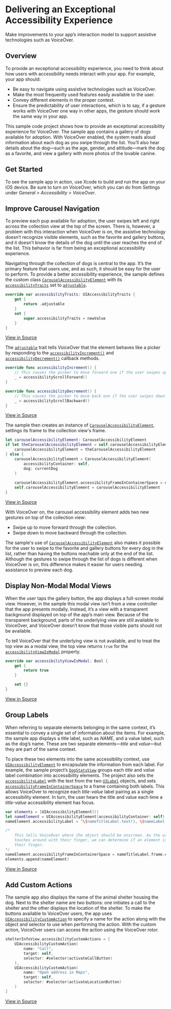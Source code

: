 # Delivering an Exceptional Accessibility Experience

Make improvements to your app’s interaction model to support assistive technologies such as VoiceOver.

## Overview

To provide an exceptional accessibility experience, you need to think about how users with accessibility needs interact with your app. For example, your app should:
- Be easy to navigate using assistive technologies such as VoiceOver.
- Make the most frequently used features easily available to the user.
- Convey different elements in the proper context.
- Ensure the predictability of user interactions, which is to say, if a gesture works with VoiceOver one way in other apps, the gesture should work the same way in your app. 

This sample code project shows how to provide an exceptional accessibility experience for VoiceOver. The sample app contains a gallery of dogs available for adoption. With VoiceOver enabled, the system reads aloud information about each dog as you swipe through the list. You’ll also hear details about the dog—such as the age, gender, and attitude—mark the dog as a favorite, and view a gallery with more photos of the lovable canine.

## Get Started

To see the sample app in action, use Xcode to build and run the app on your iOS device. Be sure to turn on VoiceOver, which you can do from Settings under *General > Accessibility > VoiceOver*.

## Improve Carousel Navigation

To preview each pup available for adoption, the user swipes left and right across the collection view at the top of the screen. There is, however, a problem with this interaction when VoiceOver is on, the assistive technology doesn’t recognize visible elements, such as the favorite and gallery buttons, and it doesn’t know the details of the dog until the user reaches the end of the list. This behavior is far from being an exceptional accessibility experience.

Navigating through the collection of dogs is central to the app. It’s the primary feature that users use, and as such, it should be easy for the user to perform. To provide a better accessibility experience, the sample defines the custom class [`CarouselAccessibilityElement`][CarouselAccessibilityElement] with its [`accessibilityTraits`][accessibilityTraits] set to [`adjustable`][adjustable].

``` swift
override var accessibilityTraits: UIAccessibilityTraits {
    get {
        return .adjustable
    }
    set {
        super.accessibilityTraits = newValue
    }
}
```
[View in Source][accessibility_traits]

The [`adjustable`][adjustable] trait tells VoiceOver that the element behaves like a picker by responding to the [`accessibilityIncrement()`][accessibilityIncrement] and [`accessibilityDecrement()`][accessibilityDecrement] callback methods.

``` swift
override func accessibilityIncrement() {
    // This causes the picker to move forward one if the user swipes up.
    _ = accessibilityScrollForward()
}

override func accessibilityDecrement() {
    // This causes the picker to move back one if the user swipes down.
    _ = accessibilityScrollBackward()
}
```
[View in Source][accessibility_increment_decrement]

The sample then creates an instance of [`CarouselAccessibilityElement`][CarouselAccessibilityElement], settings its frame to the collection view's frame.

``` swift
let carouselAccessibilityElement: CarouselAccessibilityElement
if let theCarouselAccessibilityElement = self.carouselAccessibilityElement {
    carouselAccessibilityElement = theCarouselAccessibilityElement
} else {
    carouselAccessibilityElement = CarouselAccessibilityElement(
        accessibilityContainer: self,
        dog: currentDog
    )
    
    carouselAccessibilityElement.accessibilityFrameInContainerSpace = dogCollectionView.frame
    self.carouselAccessibilityElement = carouselAccessibilityElement
}
```
[View in Source][using_carousel_accessibility_element]

With VoiceOver on, the carousel accessibility element adds two new gestures on top of the collection view:

- Swipe up to move forward through the collection.
- Swipe down to move backward through the collection.


The sample's use of [`CarouselAccessibilityElement`][CarouselAccessibilityElement] also makes it possible for the user to swipe to the favorite and gallery buttons for every dog in the list, rather than having the buttons reachable only at the end of the list. Although the gestures to swipe through the list of dogs is different when VoiceOver is on, this difference makes it easier for users needing assistance to preview each dog.

## Display Non-Modal Modal Views

When the user taps the gallery button, the app displays a full-screen modal view. However, in the sample this modal view isn’t from a view controller that the app presents modally. Instead, it’s a view with a transparent background displayed on top of the app’s main view. Because of the transparent background, parts of the underlying view are still available to VoiceOver, and VoiceOver doesn’t know that those visible parts should not be available.

To tell VoiceOver that the underlying view is not available, and to treat the top view as a modal view, the top view returns `true` for the [`accessibilityViewIsModal`][accessibilityViewIsModal] property.

``` swift
override var accessibilityViewIsModal: Bool {
    get {
        return true
    }

    set {}
}
```
[View in Source][is_modal]

## Group Labels

When referring to separate elements belonging in the same context, it’s essential to convey a single set of information about the items. For example, the sample app displays a title label, such as *NAME*, and a value label, such as the dog’s name. These are two separate elements—*title* and *value*—but they are part of the same context.

To place these two elements into the same accessibility context, use [`UIAccessibilityElement`][UIAccessibilityElement] to encapsulate the information from each label. For example, the sample project’s [`DogStatsView`][DogStatsView] groups each *title* and *value* label combination into accessibility elements. The project also sets the [`accessibilityLabel`][accessibilityLabel] with the text from the two [`UILabel`][UILabel] objects, and sets [`accessibilityFrameInContainerSpace`][accessibilityFrameInContainerSpace] to a frame containing both labels. This allows VoiceOver to recognize each *title-value* label pairing as a single accessibility element. In turn, the user hears the title and value each time a *title-value* accessibility element has focus.

``` swift
var elements = [UIAccessibilityElement]()
let nameElement = UIAccessibilityElement(accessibilityContainer: self)
nameElement.accessibilityLabel = "\(nameTitleLabel.text!), \(nameLabel.text!)"

/*
    This tells VoiceOver where the object should be onscreen. As the user
    touches around with their finger, we can determine if an element is below
    their finger.
*/
nameElement.accessibilityFrameInContainerSpace = nameTitleLabel.frame.union(nameLabel.frame)
elements.append(nameElement)
```
[View in Source][grouping_elements]

## Add Custom Actions

The sample app also displays the name of the animal shelter housing the dog. Next to the shelter name are two buttons: one initiates a call to the shelter and the other displays the location of the shelter. To make the buttons available to VoiceOver users, the app uses [`UIAccessibilityCustomAction`][UIAccessibilityCustomAction] to specify a name for the action along with the object and selector to use when performing the action. With the custom action, VoiceOver users can access the action using the VoiceOver rotor.

``` swift
shelterInfoView.accessibilityCustomActions = [
    UIAccessibilityCustomAction(
        name: "Call",
        target: self,
        selector: #selector(activateCallButton)
    ),
    UIAccessibilityCustomAction(
        name: "Open address in Maps",
        target: self,
        selector: #selector(activateLocationButton)
    )
]
```
[View in Source][custom_actions]


[CarouselAccessibilityElement]: x-source-tag://CarouselAccessibilityElement
[DogStatsView]: x-source-tag://DogStatsView
[is_modal]: x-source-tag://is_modal
[grouping_elements]: x-source-tag://grouping_elements
[custom_actions]: x-source-tag://custom_actions
[accessibility_traits]: x-source-tag://accessibility_traits
[accessibility_increment_decrement]: x-source-tag://accessibility_increment_decrement
[using_carousel_accessibility_element]: x-source-tag://using_carousel_accessibility_element


[accessibilityIncrement]: https://developer.apple.com/documentation/objectivec/nsobject/1615076-accessibilityincrement
[accessibilityDecrement]: https://developer.apple.com/documentation/objectivec/nsobject/1615169-accessibilitydecrement
[accessibilityViewIsModal]: https://developer.apple.com/documentation/objectivec/nsobject/1615089-accessibilityviewismodal
[UIAccessibilityElement]: https://developer.apple.com/documentation/uikit/uiaccessibilityelement
[accessibilityLabel]: https://developer.apple.com/documentation/uikit/uiaccessibilityelement/1619577-accessibilitylabel
[UILabel]: https://developer.apple.com/documentation/uikit/uilabel
[accessibilityFrameInContainerSpace]: https://developer.apple.com/documentation/uikit/uiaccessibilityelement/1649543-accessibilityframeincontainerspa
[UIAccessibilityCustomAction]: https://developer.apple.com/documentation/uikit/uiaccessibilitycustomaction
[accessibilityTraits]: https://developer.apple.com/documentation/objectivec/nsobject/1615202-accessibilitytraits
[adjustable]: https://developer.apple.com/documentation/uikit/uiaccessibilitytraitadjustable
